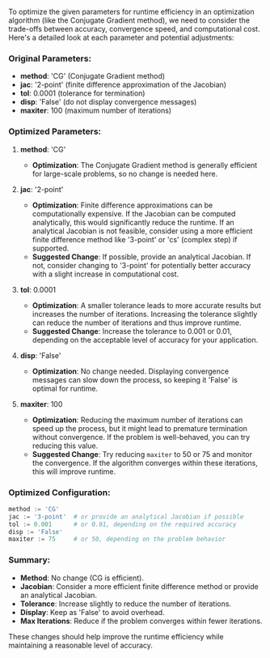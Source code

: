 To optimize the given parameters for runtime efficiency in an optimization algorithm (like the Conjugate Gradient method), we need to consider the trade-offs between accuracy, convergence speed, and computational cost. Here's a detailed look at each parameter and potential adjustments:

### Original Parameters:
- **method**: 'CG' (Conjugate Gradient method)
- **jac**: '2-point' (finite difference approximation of the Jacobian)
- **tol**: 0.0001 (tolerance for termination)
- **disp**: 'False' (do not display convergence messages)
- **maxiter**: 100 (maximum number of iterations)

### Optimized Parameters:
1. **method**: 'CG'
   - **Optimization**: The Conjugate Gradient method is generally efficient for large-scale problems, so no change is needed here.

2. **jac**: '2-point'
   - **Optimization**: Finite difference approximations can be computationally expensive. If the Jacobian can be computed analytically, this would significantly reduce the runtime. If an analytical Jacobian is not feasible, consider using a more efficient finite difference method like '3-point' or 'cs' (complex step) if supported.
   - **Suggested Change**: If possible, provide an analytical Jacobian. If not, consider changing to '3-point' for potentially better accuracy with a slight increase in computational cost.

3. **tol**: 0.0001
   - **Optimization**: A smaller tolerance leads to more accurate results but increases the number of iterations. Increasing the tolerance slightly can reduce the number of iterations and thus improve runtime.
   - **Suggested Change**: Increase the tolerance to 0.001 or 0.01, depending on the acceptable level of accuracy for your application.

4. **disp**: 'False'
   - **Optimization**: No change needed. Displaying convergence messages can slow down the process, so keeping it 'False' is optimal for runtime.

5. **maxiter**: 100
   - **Optimization**: Reducing the maximum number of iterations can speed up the process, but it might lead to premature termination without convergence. If the problem is well-behaved, you can try reducing this value.
   - **Suggested Change**: Try reducing `maxiter` to 50 or 75 and monitor the convergence. If the algorithm converges within these iterations, this will improve runtime.

### Optimized Configuration:
```python
method := 'CG'
jac := '3-point'  # or provide an analytical Jacobian if possible
tol := 0.001      # or 0.01, depending on the required accuracy
disp := 'False'
maxiter := 75     # or 50, depending on the problem behavior
```

### Summary:
- **Method**: No change (CG is efficient).
- **Jacobian**: Consider a more efficient finite difference method or provide an analytical Jacobian.
- **Tolerance**: Increase slightly to reduce the number of iterations.
- **Display**: Keep as 'False' to avoid overhead.
- **Max Iterations**: Reduce if the problem converges within fewer iterations.

These changes should help improve the runtime efficiency while maintaining a reasonable level of accuracy.